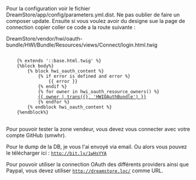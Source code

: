Pour la configuration voir le fichier DreamStore/app/config/parameters.yml.dist.
Ne pas oublier de faire un composer update.
Ensuite si vous voulez avoir du designe sue la page de connection copier coller ce code a la route suivante :

DreamStore/vendor/hwi/oauth-bundle/HWI/Bundle/Resources/views/Connect/login.html.twig

<pre>
<code>
    {% extends '::base.html.twig' %}
    {%block body%}
        {% block hwi_oauth_content %}
            {% if error is defined and error %}
                <span>{{ error }}</span>
            {% endif %}
            {% for owner in hwi_oauth_resource_owners() %}
            <a href="{{ hwi_oauth_login_url(owner) }}" class="link_login btn btn-default btn-lg">{{ owner | trans({}, 'HWIOAuthBundle') }}</a>
            {% endfor %}
        {% endblock hwi_oauth_content %}
    {%endblock%}
</code>
</pre>


Pour pouvoir tester la zone vendeur, vous devez vous connecter avec votre compte GitHub (smwhr).

Pour le dump de la DB, je vous l'ai envoyé via email. Ou alors vous pouvez le télécharger ici :
<code>http://bit.ly/1wHsYYA</code>

Pour pouvoir utiliser la connection OAuth des différents providers ainsi que Paypal, vous devez utiliser <code>http://dreamstore.loc/</code> comme URL.

